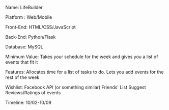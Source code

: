 Name: LifeBuilder

Platform : Web/Mobile

Front-End: HTML/CSS/JavaScript

Back-End: Python/Flask

Database: MySQL

Minimum Value: Takes your schedule for the week and gives you a list of events that fit it

Features: Allocates time for a list of tasks to do.
	  Lets you add events for the rest of the week

Wishlist: Facebook API (or something similar)
	  Friends' List
	  Suggest
	  Reviews/Ratings of events

Timeline: 10/02-10/09

	  
